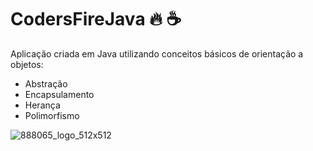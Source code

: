 # CodersFireJava :fire: :coffee:

Aplicação criada em Java utilizando conceitos básicos de orientação a objetos: 

+ Abstração
+ Encapsulamento
+ Herança
+ Polimorfismo

![888065_logo_512x512](https://user-images.githubusercontent.com/12913563/128240137-73ef9611-8037-47b1-9b60-b81d330ea4fb.png)


